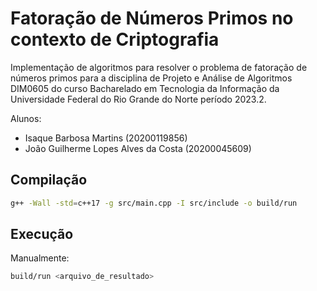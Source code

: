 # Fatoração de Números Primos no contexto de Criptografia

Implementação de algoritmos para resolver o problema de fatoração de números primos para a disciplina de Projeto e Análise de Algoritmos DIM0605 do curso Bacharelado em Tecnologia da Informação da Universidade Federal do Rio Grande do Norte período 2023.2.

Alunos:

-   Isaque Barbosa Martins (20200119856)
-   João Guilherme Lopes Alves da Costa (20200045609)

## Compilação

```bash
g++ -Wall -std=c++17 -g src/main.cpp -I src/include -o build/run
```

## Execução

Manualmente:

```bash
build/run <arquivo_de_resultado>
```
